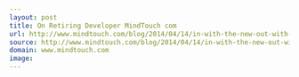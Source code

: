 ```yaml
---
layout: post
title: On Retiring Developer MindTouch com
url: http://www.mindtouch.com/blog/2014/04/14/in-with-the-new-out-with-the-old-retiring-developer-mindtouch-com/
source: http://www.mindtouch.com/blog/2014/04/14/in-with-the-new-out-with-the-old-retiring-developer-mindtouch-com/
domain: www.mindtouch.com
image: 
---
```


